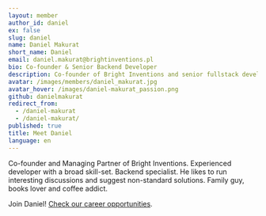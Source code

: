 ```yaml
---
layout: member
author_id: daniel
ex: false
slug: daniel
name: Daniel Makurat
short_name: Daniel
email: daniel.makurat@brightinventions.pl
bio: Co-founder & Senior Backend Developer
description: Co-founder of Bright Inventions and senior fullstack developer
avatar: /images/members/daniel_makurat.jpg
avatar_hover: /images/daniel-makurat_passion.png
github: danielmakurat
redirect_from:
  - /daniel-makurat
  - /daniel-makurat/
published: true
title: Meet Daniel
language: en
---
```

Co-founder and Managing Partner of Bright Inventions. Experienced developer with a broad skill-set. Backend specialist. He likes to run interesting discussions and suggest non-standard solutions. Family guy, books lover and coffee addict.

Join Daniel! [Check our career opportunities](/career).
